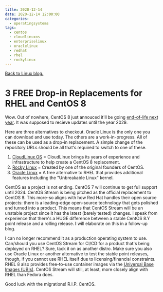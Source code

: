 ```yaml
---
title: 2020-12-14
date: 2020-12-14 12:00:00
categories:
  - operatingsystems
tags:
  - centos
  - cloudlinuxos
  - enterpriselinux
  - oraclelinux
  - redhat
  - rhel
  - rockylinux
---
```


[Back to Linux blog.](../#linux)

# 3 FREE Drop-in Replacements for RHEL and CentOS 8

Wow. Out of nowhere, CentOS 8 just annouced it'll be going [end-of-life next year](https://blog.centos.org/2020/12/future-is-centos-stream/). It was supposed to recieve updates until the year 2029.

Here are three alternatives to checkout. Oracle Linux is the only one you can download and use today. The others are a work-in-progress. All of these can be used as a drop-in replacement. A simple change of the repository URLs should be all that's required to switch to one of these.

1. [CloudLinux OS](https://blog.cloudlinux.com/announcing-open-sourced-community-driven-rhel-fork-by-cloudlinux) = CloudLinux brings its years of experience and infrastructure to help create a CentOS 8 replacement.
2. [Rocky Linux](https://rockylinux.org/) = Created by one of the original founders of CentOS.
3. [Oracle Linux](https://linux.oracle.com/switch/centos/) = A free alternative to RHEL that provides additional features including the "Unbreakable Linux" kernel.

CentOS as a project is not ending. CentOS 7 will continue to get full support until 2024. CentOS Stream is being pitched as the official replacement to CentOS 8. This more-so aligns with how Red Hat handles their open source projects: there is a leading-edge open-source technology that gets polished and turned into a product. This means that CentOS Stream will be an unstable project since it has the latest (barely tested) changes. I speak from experience that there's a HUGE difference between a stable CentOS 8.Y point release and a rolling release. I will elaborate on this in a follow-up blog.

I can no longer recommend it as a production operating system to use. Can/should you use CentOS Stream for CI/CD for a product that's being deployed on RHEL? Sure, tack it on as another distro. Make sure you also use Oracle Linux or another alternative to test the stable point releases, though, if you cannot use RHEL itself due to licensing/financial constraints. RHEL 8 also provides free-to-use container images via the [Universal Base Images (UBIs)](https://www.redhat.com/en/blog/introducing-red-hat-universal-base-image). CentOS Stream will still, at least, more closely align with RHEL than Fedora does.

Good luck with the migrations! R.I.P. CentOS. 
